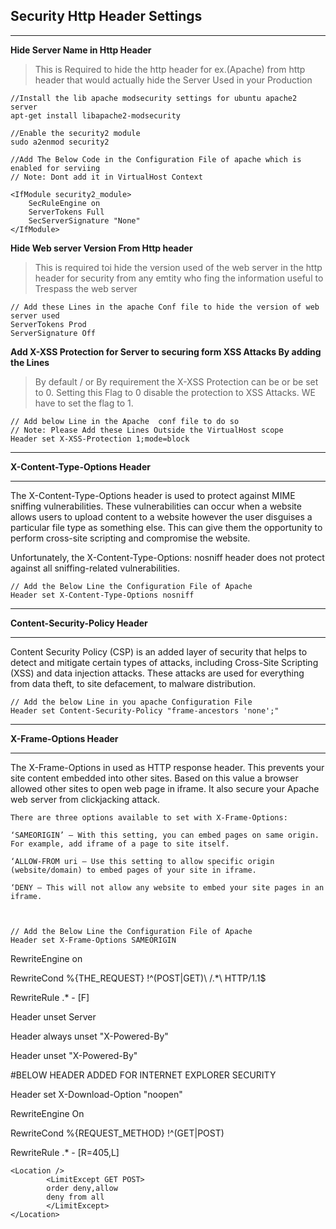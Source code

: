 
## Security Http Header Settings ##
---

**Hide Server Name in Http Header**
> This is Required to hide the http header for ex.(Apache) from http header that would actually hide the Server Used in your Production

    //Install the lib apache modsecurity settings for ubuntu apache2 server
    apt-get install libapache2-modsecurity

    //Enable the security2 module
    sudo a2enmod security2

    //Add The Below Code in the Configuration File of apache which is enabled for serviing
    // Note: Dont add it in VirtualHost Context
    
    <IfModule security2_module>
        SecRuleEngine on
        ServerTokens Full
        SecServerSignature "None"
    </IfModule>


**Hide Web server Version From Http header**
> This is required toi hide the version used of the web server in the http header for security from any emtity who fing the information useful to Trespass the web server

    // Add these Lines in the apache Conf file to hide the version of web server used
    ServerTokens Prod
    ServerSignature Off


**Add X-XSS Protection for Server to securing form XSS Attacks By adding the Lines**
> By default / or By requirement the X-XSS Protection can be or be set to 0. Setting this Flag to 0 disable the protection to XSS Attacks. WE have to set the flag to 1.


    // Add below Line in the Apache  conf file to do so
    // Note: Please Add these Lines Outside the VirtualHost scope
    Header set X-XSS-Protection 1;mode=block

---
**X-Content-Type-Options Header**

---

The X-Content-Type-Options header is used to protect against MIME sniffing vulnerabilities. These vulnerabilities can occur when a website allows users to upload content to a website however the user disguises a particular file type as something else. This can give them the opportunity to perform cross-site scripting and compromise the website.

Unfortunately, the X-Content-Type-Options: nosniff header does not protect against all sniffing-related vulnerabilities. 

    // Add the Below Line the Configuration File of Apache
    Header set X-Content-Type-Options nosniff

---
**Content-Security-Policy Header**

---
Content Security Policy (CSP) is an added layer of security that helps to detect and mitigate certain types of attacks, including Cross-Site Scripting (XSS) and data injection attacks. These attacks are used for everything from data theft, to site defacement, to malware distribution. 

    // Add the below Line in you apache Configuration File
    Header set Content-Security-Policy "frame-ancestors 'none';"

---
**X-Frame-Options Header**

---
The X-Frame-Options in used as HTTP response header. This prevents your site content embedded into other sites. Based on this value a browser allowed other sites to open web page in iframe. It also secure your Apache web server from clickjacking attack.

    There are three options available to set with X-Frame-Options:

    ‘SAMEORIGIN’ – With this setting, you can embed pages on same origin. For example, add iframe of a page to site itself.

    ‘ALLOW-FROM uri – Use this setting to allow specific origin (website/domain) to embed pages of your site in iframe.

    ‘DENY – This will not allow any website to embed your site pages in an iframe. 

    

    // Add the Below Line the Configuration File of Apache
    Header set X-Frame-Options SAMEORIGIN



RewriteEngine on

RewriteCond %{THE_REQUEST} !^(POST|GET)\ /.*\ HTTP/1\.1$

RewriteRule .* - [F]

    
Header unset Server

Header always unset "X-Powered-By"

Header unset "X-Powered-By"


#BELOW HEADER ADDED FOR INTERNET EXPLORER SECURITY

Header set X-Download-Option "noopen"





RewriteEngine On

RewriteCond %{REQUEST_METHOD} !^(GET|POST)

RewriteRule .* - [R=405,L]


    <Location />
            <LimitExcept GET POST>
            order deny,allow
            deny from all
            </LimitExcept>
    </Location>

